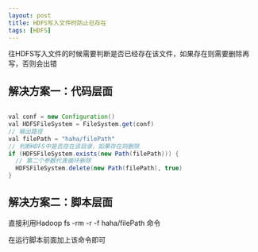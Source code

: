 ```yaml
---
layout: post
title: HDFS写入文件时防止已存在
tags: [HDFS]
---
```


往HDFS写入文件的时候需要判断是否已经存在该文件，如果存在则需要删除再写，否则会出错

## 解决方案一：代码层面

```java

val conf = new Configuration()
val HDFSFileSystem = FileSystem.get(conf)
// 输出路径
val filePath = "haha/filePath"
// 判断HDFS中是否存在该目录，如果存在则删除
if (HDFSFileSystem.exists(new Path(filePath))) {
  // 第二个参数代表循环删除
  HDFSFileSystem.delete(new Path(filePath), true)
}

```

## 解决方案二：脚本层面

直接利用Hadoop fs -rm -r -f haha/filePath 命令

在运行脚本前面加上该命令即可
